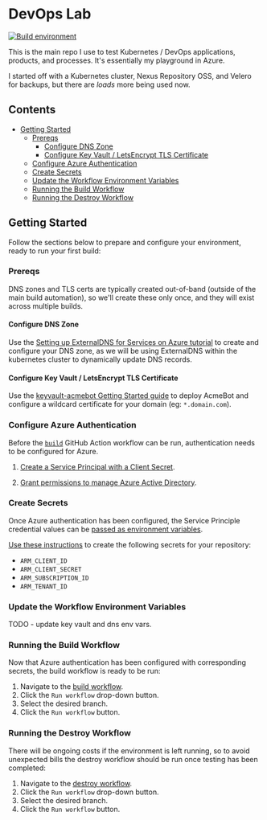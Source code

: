 <!-- omit in toc -->
# DevOps Lab

[![Build environment](https://github.com/adamrushuk/devops-lab/workflows/build/badge.svg)](https://github.com/adamrushuk/devops-lab/actions?query=workflow%3A%22build)

This is the main repo I use to test Kubernetes /  DevOps applications, products, and processes. It's essentially my
playground in Azure.

I started off with a Kubernetes cluster, Nexus Repository OSS, and Velero for backups, but there are *loads* more
being used now.

<!-- omit in toc -->
## Contents

- [Getting Started](#getting-started)
  - [Prereqs](#prereqs)
    - [Configure DNS Zone](#configure-dns-zone)
    - [Configure Key Vault / LetsEncrypt TLS Certificate](#configure-key-vault--letsencrypt-tls-certificate)
  - [Configure Azure Authentication](#configure-azure-authentication)
  - [Create Secrets](#create-secrets)
  - [Update the Workflow Environment Variables](#update-the-workflow-environment-variables)
  - [Running the Build Workflow](#running-the-build-workflow)
  - [Running the Destroy Workflow](#running-the-destroy-workflow)

## Getting Started

Follow the sections below to prepare and configure your environment, ready to run your first build:

### Prereqs

DNS zones and TLS certs are typically created out-of-band (outside of the main build automation), so we'll create
these only once, and they will exist across multiple builds.

#### Configure DNS Zone

Use the [Setting up ExternalDNS for Services on Azure tutorial](https://github.com/kubernetes-sigs/external-dns/blob/master/docs/tutorials/azure.md)
 to create and configure your DNS zone, as we will be using ExternalDNS within the kubernetes cluster to
dynamically update DNS records.

#### Configure Key Vault / LetsEncrypt TLS Certificate

Use the [keyvault-acmebot Getting Started guide](https://github.com/shibayan/keyvault-acmebot/wiki/Getting-Started) to
deploy AcmeBot and configure a wildcard certificate for your domain (eg: `*.domain.com`).

### Configure Azure Authentication

Before the [`build`](./.github/workflows/build.yml) GitHub Action workflow can be run, authentication needs to be
configured for Azure.

1. [Create a Service Principal with a Client Secret](https://registry.terraform.io/providers/hashicorp/azuread/latest/docs/guides/service_principal_client_secret#creating-the-application-and-service-principal).

1. [Grant permissions to manage Azure Active Directory](https://registry.terraform.io/providers/hashicorp/azuread/latest/docs/guides/service_principal_configuration#azure-active-directory-permissions).

### Create Secrets

Once Azure authentication has been configured, the Service Principle credential values can be [passed as environment variables](https://registry.terraform.io/providers/hashicorp/azuread/latest/docs/guides/service_principal_client_secret#configuring-the-service-principal-in-terraform).

[Use these instructions](https://docs.github.com/en/free-pro-team@latest/actions/reference/encrypted-secrets#creating-encrypted-secrets-for-a-repository) to create the following secrets for your repository:

- `ARM_CLIENT_ID`
- `ARM_CLIENT_SECRET`
- `ARM_SUBSCRIPTION_ID`
- `ARM_TENANT_ID`

### Update the Workflow Environment Variables

TODO - update key vault and dns env vars.

### Running the Build Workflow

Now that Azure authentication has been configured with corresponding secrets, the build workflow is ready to be run:

1. Navigate to the [build workflow](../../actions?query=workflow%3Abuild).
1. Click the `Run workflow` drop-down button.
1. Select the desired branch.
1. Click the `Run workflow` button.

### Running the Destroy Workflow

There will be ongoing costs if the environment is left running, so to avoid unexpected bills the destroy workflow
should be run once testing has been completed:

1. Navigate to the [destroy workflow](../../actions?query=workflow%3Adestroy).
1. Click the `Run workflow` drop-down button.
1. Select the desired branch.
1. Click the `Run workflow` button.

